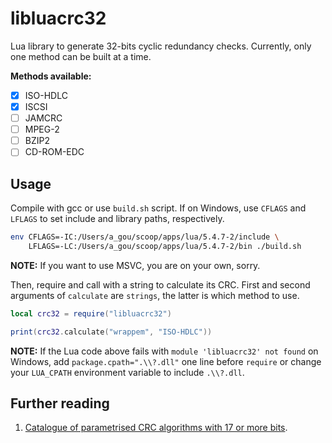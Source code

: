 # libluacrc32

Lua library to generate 32-bits cyclic redundancy checks. Currently, only one method can be built at a time.

**Methods available:**
- [x] ISO-HDLC
- [x] ISCSI
- [ ] JAMCRC
- [ ] MPEG-2
- [ ] BZIP2
- [ ] CD-ROM-EDC

## Usage

Compile with gcc or use `build.sh` script. If on Windows, use `CFLAGS` and `LFLAGS` to set include and library paths, respectively.

```sh
env CFLAGS=-IC:/Users/a_gou/scoop/apps/lua/5.4.7-2/include \
    LFLAGS=-LC:/Users/a_gou/scoop/apps/lua/5.4.7-2/bin ./build.sh
```

**NOTE:** If you want to use MSVC, you are on your own, sorry.

Then, require and call with a string to calculate its CRC. First and second arguments of `calculate` are `strings`, the latter is which method to use.

```lua
local crc32 = require("libluacrc32")

print(crc32.calculate("wrappem", "ISO-HDLC"))
```

**NOTE:** If the Lua code above fails with `module 'libluacrc32' not found` on Windows, add `package.cpath=".\\?.dll"` one line before `require` or change your `LUA_CPATH` environment variable to include `.\\?.dll`.

## Further reading
1. [Catalogue of parametrised CRC algorithms with 17 or more bits](https://reveng.sourceforge.io/crc-catalogue/17plus.htm).
